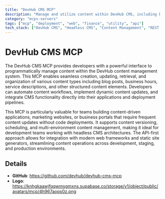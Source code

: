 ```yaml
---
title: "DevHub CMS MCP"
description: "Manage and utilize content within DevHub CMS, including blog posts, hours of operation, and other structured content."
category: "mcps-servers"
tags: ["mcp", "deployment", "web", "finance", "utility", "api"]
tech_stack: ["DevHub CMS", "Headless CMS", "Content Management", "REST API", "Web Development"]
---
```


# DevHub CMS MCP

The DevHub CMS MCP provides developers with a powerful interface to programmatically manage content within the DevHub content management system. This MCP enables seamless creation, updating, retrieval, and organization of various content types including blog posts, business hours, service descriptions, and other structured content elements. Developers can automate content workflows, implement dynamic content updates, and integrate CMS functionality directly into their applications and deployment pipelines.

This MCP is particularly valuable for teams building content-driven applications, marketing websites, or business portals that require frequent content updates without code deployments. It supports content versioning, scheduling, and multi-environment content management, making it ideal for development teams working with headless CMS architectures. The API-first approach allows for integration with modern web frameworks and static site generators, streamlining content operations across development, staging, and production environments.

## Details

- **GitHub**: https://github.com/devhub/devhub-cms-mcp
- **Logo**: https://knhgkaawjfqqwmsgmxns.supabase.co/storage/v1/object/public/avatars/mcp/4h967aops0z.png
